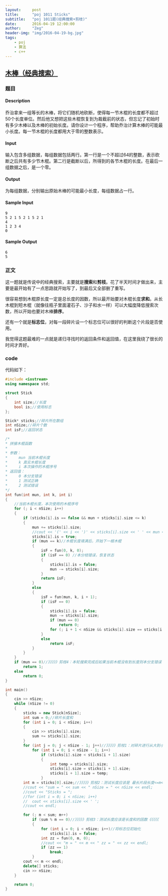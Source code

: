 ```yaml
---
layout:     post
title:      "poj 1011 Sticks"
subtitle:   "poj 1011题(经典搜索+剪枝)"
date:       2016-04-19 12:00:00
author:     "Zeg"
header-img: "img/2016-04-19-bg.jpg"
tags:
    - poj
    - 算法
    - c++
---
```


## <a target="_blank" href="http://poj.org/problem?id=1011">木棒（经典搜索）</a>

### 题目

#### Description

乔治拿来一组等长的木棒，将它们随机地砍断，使得每一节木棍的长度都不超过50个长度单位。然后他又想把这些木棍恢复到为裁截前的状态，但忘记了初始时有多少木棒以及木棒的初始长度。请你设计一个程序，帮助乔治计算木棒的可能最小长度。每一节木棍的长度都用大于零的整数表示。

#### Input

输入包含多组数据，每组数据包括两行。第一行是一个不超过64的整数，表示砍断之后共有多少节木棍。第二行是截断以后，所得到的各节木棍的长度。在最后一组数据之后，是一个零。

#### Output

为每组数据，分别输出原始木棒的可能最小长度，每组数据占一行。

#### Sample Input

```
9
5 2 1 5 2 1 5 2 1
4
1 2 3 4
0
```

#### Sample Output

```
6
5
```

### 正文

这一题就是传说中的经典搜索，主要就是**搜索**和**剪枝**。花了半天时间才做出来，主要是最开始有了一点思路就开始写了，到最后又全部删了重写。

很容易想到木棍原长度一定是总长度的因数，所以最开始要对木棍长度**求和**。从长木棍到短木棍（就像往瓶子里面灌石子、沙子和水一样）可以大幅度降低搜索次数，所以开始也要对木棒**排序**。

还有一个就是**标志位**，对每一段碎片设一个标志位可以很好的判断这个片段是否使用。

我觉得这题最难的一点就是递归寻找时的返回条件和返回值，在这里我绕了很长的时间才弄好。

### code

代码如下：

```cpp
#include <iostream>
using namespace std;

struct Stick
{
	int size;//长度
	bool is;//使用标志
};

Stick* sticks;//碎片所在数组
int nSize;//碎片个数
int isF;//返回状态

/*
* 拼接木棍函数
*
* 参数：
*     mun 当前木棍长度
*     k 真实木棍长度
*     i 本次操作的木棍序号
* 返回值：
*     0 本分支错误
*     1 测试正确
*     2 测试错误
*/
int fun(int mun, int k, int i)
{
	//当前木棍长度，本次使用的木棍序号
	for (; i < nSize; i++)
	{
		if (sticks[i].is == false && mun + sticks[i].size <= k)
		{
			mun += sticks[i].size;
			//cout << '(' << i << ')' << sticks[i].size << ' ' << mun << endl;
			sticks[i].is = true;
			if (mun == k)//木棍长度填满后，开始下一根木棍
			{
				isF = fun(0, k, 0);
				if (isF == 0) //本分枝错误，恢复状态
				{
					sticks[i].is = false;
					mun -= sticks[i].size;
				}
				return isF;
			}
			else
			{
				isF = fun(mun, k, i + 1);
				if (isF == 0)
				{
					sticks[i].is = false;
					mun -= sticks[i].size;
					if (mun == 0)
						return 0;
					for (; i + 1 < nSize && sticks[i].size == sticks[i + 1].size; i++);//》》》》》剪枝5：如果下一个木棒与本木棒相等则不再搜索下一个《《《《《
				}
				else
					return isF;
			}
		}
	}
	if (mun == 0)//》》》》》剪枝4：本轮搜索完成后如果当前木棍没有到长度则本分支错误《《《《《
		return 1;
	else
		return 0;
}

int main()
{
	cin >> nSize;
	while (nSize != 0)
	{
		sticks = new Stick[nSize];
		int sum = 0;//碎片长度和
		for (int i = 0; i < nSize; i++)
		{
			cin >> sticks[i].size;
			sum += sticks[i].size;
		}
		for (int j = 0; j < nSize - 1; j++)//》》》》》剪枝1：对碎片进行从大到小排序可大幅度减小遍历次数《《《《《
			for (int i = 0; i < nSize - 1; i++)
				if (sticks[i].size < sticks[i + 1].size)
				{
					int temp = sticks[i].size;
					sticks[i].size = sticks[i + 1].size;
					sticks[i + 1].size = temp;
				}
		int m = sticks[0].size;//》》》》》剪枝2：测试长度应该是 最长片段长度<=m<=木棍长度和《《《《《
		//cout << "sum = " << sum << " nSize = " << nSize << endl;
		//cout << "Sticks = ";
		//for (int i = 0; i < nSize; i++)
		//	cout << sticks[i].size << ' ';
		//cout << endl;

		for (; m < sum; m++)
			if (sum % m == 0)//》》》》》剪枝3：测试长度应该是长度和的因数《《《《《
			{
				for (int i = 0; i < nSize; i++)//将标志位初始化
					sticks[i].is = false;
				int zz = fun(0, m, 0);
				//cout << "m = " << m << " zz = " << zz << endl;
				if (zz == 1)
					break;
			}
		cout << m << endl;
		delete[] sticks;
		cin >> nSize;
	}

	return 0;
}
```

